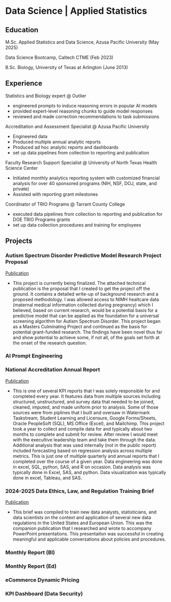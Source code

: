 # Data Science | Applied Statistics
## Education
M.Sc. Applied Statistics and Data Science, Azusa Pacific University (May 2025)

Data Science Bootcamp, Caltech CTME (Feb 2023)

B.Sc. Biology, University of Texas at Arlington (June 2013)


## Experience
Statistics and Biology expert @ Outlier
- engineered prompts to induce reasoning errors in popular AI models
- provided expert-level reasoning chunks to guide model responses
- reviewed and made correction recommendations to task submissions

Accreditation and Assessment Specialist @ Azusa Pacific University
- Engineered data
- Produced multiple annual analytic reports
- Produced ad hoc analytic reports and dashboards
- set up data pipelines from collection to reporting and publication

Faculty Research Support Specialist @ University of North Texas Health Science Center
- Initiated monthly analytics reporting system with customized financial analysis for over 40 sponsored programs (NIH, NSF, DOJ, state, and private)
- Assisted with reporting grant milestones

Coordinator of TRIO Programs @ Tarrant County College
- executed data pipelines from collection to reporting and publication for DOE TRIO Programs grants
- set up data collection procedures and training for employees


## Projects
### Autism Spectrum Disorder Predictive Model Research Project Proposal
[Publication](/assets/Project%20Proposal%202.pdf)
- This project is currently being finalized. The attached technical publication is the proposal that I created to get the project off the ground. It contains a detailed write-up of background research and a proposed methodology. I was allowed access to NIMH healtcare data (maternal medical information collected during pregnancy) which I believed, based on current research, would be a potential basis for a predictive model that can be applied as the foundation for a universal screening algorithm for Autism Spectrum Disorder. This project began as a Masters Culminating Project and continued as the basis for potential grant-funded research. The findings have been novel thus far and show potential to achieve some, if not all, of the goals set forth at the onset of the research question.

### AI Prompt Engineering

### National Accreditation Annual Report
[Publication](/assets/School%20of%20Education%20Performance%20Report%202023-24%20%281%29.pdf)
- This is one of several KPI reports that I was solely responsible for and completed every year. It features data from multiple sources including structured, unstructured, and survey data that needed to be joined, cleaned, imputed, and made uniform prior to analysis. Some of those sources were from piplines that I built and oversaw in Watermark Taskstream, Student Learning and Licensure, Google Forms/Sheets, Oracle PeopleSoft (SQL), MS Office (Excel), and Mailchimp. This project took a year to collect and compile data for and typically about two months to complete and submit for review. After review I would meet with the execultive leadership team and take them through the data. Additional analysis that was used internally (not in the public report) included forecasting based on regression analysis across multiple metrics. This is just one of multiple quarterly and annual reports that I completed over the course of a given year. Data engineering was done in excel, SQL, python, SAS, and R on occasion. Data analysis was typically done in Excel, SAS, and python. Data visualization was typically done in excel, Tableau, and SAS.

### 2024-2025 Data Ethics, Law, and Regulation Training Brief 
[Publication](/assets/Regulations%20Presentation%20Ethics.pdf)
- This brief was compiled to train new data analysts, statisticians, and data scientists on the context and application of several new data regulations in the United States and European Union. This was the companion publication that I researched and wrote to accompany PowerPoint presentations. This presentaiton was successful in creating meaningful and applicable conversations about policies and procedures.
  
### Monthly Report (BI)

### Monthly Report (Ed)

### eCommerce Dynamic Pricing

### KPI Dashboard (Data Security)

